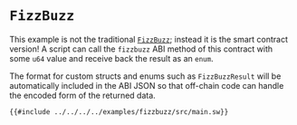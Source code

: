 # `FizzBuzz`

This example is not the traditional [`FizzBuzz`](https://en.wikipedia.org/wiki/Fizz_buzz#Programming); instead it is the smart contract version! A script can call the `fizzbuzz` ABI method of this contract with some `u64` value and receive back the result as an `enum`.

The format for custom structs and enums such as `FizzBuzzResult` will be automatically included in the ABI JSON so that off-chain code can handle the encoded form of the returned data.

```sway
{{#include ../../../../examples/fizzbuzz/src/main.sw}}
```
